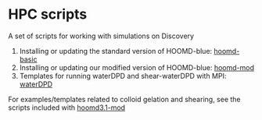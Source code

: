 # HPC scripts

A set of scripts for working with simulations on Discovery
1. Installing or updating the standard version of HOOMD-blue: [hoomd-basic]()
2. Installing or updating our modified version of HOOMD-blue: [hoomd-mod]()
3. Templates for running waterDPD and shear-waterDPD with MPI: [waterDPD]()

For examples/templates related to colloid gelation and shearing, see the scripts included with [hoomd3.1-mod](https://github.com/procf/hoomd3.1-mod)
